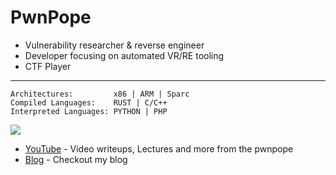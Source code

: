 # PwnPope

- Vulnerability researcher & reverse engineer
- Developer focusing on automated VR/RE tooling
- CTF Player

---
  
```
Architectures:         x86 | ARM | Sparc
Compiled Languages:    RUST | C/C++ 
Interpreted Languages: PYTHON | PHP  
```
![](https://github-readme-stats.vercel.app/api?username=pwnpope&theme=monokai&show_icons=true)

- [YouTube](https://youtube.com/@pwnpope) - Video writeups, Lectures and more from the pwnpope
- [Blog](https://pwn.ceo) - Checkout my blog
